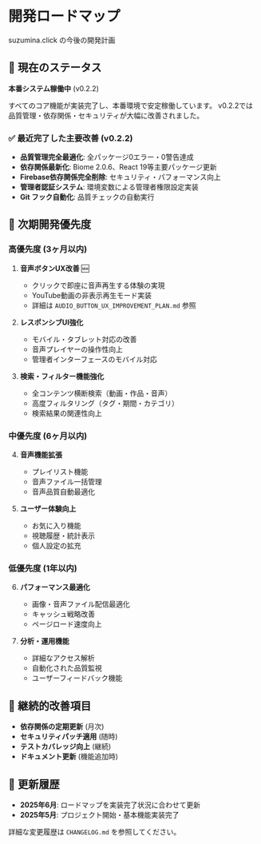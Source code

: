 # 開発ロードマップ

suzumina.click の今後の開発計画

## 🚀 現在のステータス

**本番システム稼働中** (v0.2.2)

すべてのコア機能が実装完了し、本番環境で安定稼働しています。
v0.2.2では品質管理・依存関係・セキュリティが大幅に改善されました。

### ✅ 最近完了した主要改善 (v0.2.2)

- **品質管理完全最適化**: 全パッケージ0エラー・0警告達成
- **依存関係最新化**: Biome 2.0.6、React 19等主要パッケージ更新
- **Firebase依存関係完全削除**: セキュリティ・パフォーマンス向上
- **管理者認証システム**: 環境変数による管理者権限設定実装
- **Git フック自動化**: 品質チェックの自動実行

## 🎯 次期開発優先度

### 高優先度 (3ヶ月以内)

1. **音声ボタンUX改善** 🆕
   - クリックで即座に音声再生する体験の実現
   - YouTube動画の非表示再生モード実装
   - 詳細は `AUDIO_BUTTON_UX_IMPROVEMENT_PLAN.md` 参照

2. **レスポンシブUI強化**
   - モバイル・タブレット対応の改善
   - 音声プレイヤーの操作性向上
   - 管理者インターフェースのモバイル対応

3. **検索・フィルター機能強化**
   - 全コンテンツ横断検索（動画・作品・音声）
   - 高度フィルタリング（タグ・期間・カテゴリ）
   - 検索結果の関連性向上

### 中優先度 (6ヶ月以内)

4. **音声機能拡張**
   - プレイリスト機能
   - 音声ファイル一括管理
   - 音声品質自動最適化

5. **ユーザー体験向上**
   - お気に入り機能
   - 視聴履歴・統計表示
   - 個人設定の拡充

### 低優先度 (1年以内)

6. **パフォーマンス最適化**
   - 画像・音声ファイル配信最適化
   - キャッシュ戦略改善
   - ページロード速度向上

7. **分析・運用機能**
   - 詳細なアクセス解析
   - 自動化された品質監視
   - ユーザーフィードバック機能

## 🔧 継続的改善項目

- **依存関係の定期更新** (月次)
- **セキュリティパッチ適用** (随時)
- **テストカバレッジ向上** (継続)
- **ドキュメント更新** (機能追加時)

## 📅 更新履歴

- **2025年6月**: ロードマップを実装完了状況に合わせて更新
- **2025年5月**: プロジェクト開始・基本機能実装完了

詳細な変更履歴は `CHANGELOG.md` を参照してください。